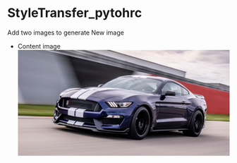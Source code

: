 # StyleTransfer_pytohrc
Add two images to generate New image

* Content image
![alt text](https://github.com/gourav1996/StyleTransfer_pytohrc/blob/master/car.jpeg?raw=true)
